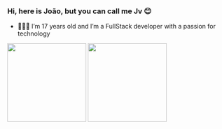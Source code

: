 ### Hi, here is João, but you can call me Jv 😊

- 🧑🏻‍💻 I’m 17 years old and I’m a FullStack developer with a passion for technology

<div>
  <img height="180em" src="https://github-readme-stats.vercel.app/api?username=jv-dev&show_icons=true&count_private=true&theme=aura_dark">
  <img height="180em" src="https://github-readme-stats.vercel.app/api/top-langs/?username=jv-dev&layout=compact&theme=aura_dark">
</div>
